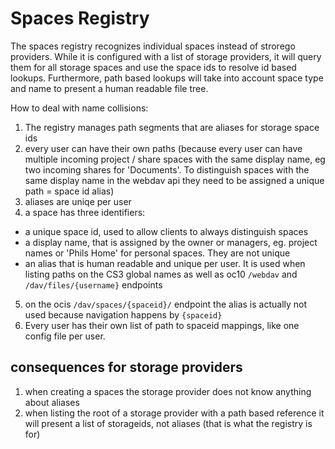 Spaces Registry
===============


The spaces registry recognizes individual spaces instead of strorego providers.
While it is configured with a list of storage providers, it will query them for all storage spaces and use the space ids to resolve id based lookups.
Furthermore, path based lookups will take into account space type and name to present a human readable file tree.

How to deal with name collisions:

1. The registry manages path segments that are aliases for storage space ids
2. every user can have their own paths (because every user can have multiple incoming project / share spaces with the same display name, eg two incoming shares for 'Documents'. To distinguish spaces with the same display name in the webdav api they need to be assigned a unique path = space id alias)
3. aliases are uniqe per user
4. a space has three identifiers:
  - a unique space id, used to allow clients to always distinguish spaces
  - a display name, that is assigned by the owner or managers, eg. project names or 'Phils Home' for personal spaces. They are not unique
  - an alias that is human readable and unique per user. It is used when listing paths on the CS3 global names as well as oc10 `/webdav` and `/dav/files/{username}` endpoints
5. on the ocis `/dav/spaces/{spaceid}/` endpoint the alias is actually not used because navigation happens by `{spaceid}`
6. Every user has their own list of path to spaceid mappings, like one config file per user.

## consequences for storage providers
1. when creating a spaces the storage provider does not know anything about aliases
2. when listing the root of a storage provider with a path based reference it will present a list of storageids, not aliases (that is what the registry is for)

